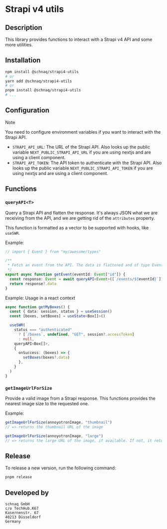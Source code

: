 # Strapi v4 utils

## Description

This library provides functions to interact with a Strapi v4 API and some more utilities.

## Installation

```bash
npm install @schnaq/strapi4-utils
# or
yarn add @schnaq/strapi4-utils
# or
pnpm install @schnaq/strapi4-utils
# ...
```

## Configuration

> [!NOTE]
> You need to configure environment variables if you want to interact with the Strapi API.

- `STRAPI_API_URL`: The URL of the Strapi API. Also looks up the public variable `NEXT_PUBLIC_STRAPI_API_URL` if you are using nextjs and are using a client component.
- `STRAPI_API_TOKEN`: The API token to authenticate with the Strapi API. Also looks up the public variable `NEXT_PUBLIC_STRAPI_API_TOKEN` if you are using nextjs and are using a client component.

## Functions

### `queryAPI<T>`

Query a Strapi API and flatten the response. It's always JSON what we are receiving from the API, and we are getting rid of the `attributes` property.

This function is formatted as a vector to be supported with hooks, like `useSWR`.

Example:

```ts
// import { Event } from "my/awesome/types"

/**
 * Fetch an event from the API. The data is flattened and of type Event.
 */
export async function getEvent(eventId: Event["id"]) {
  const response: Event = await queryAPI<Event>([`/events/${eventId}`])
  return response?.data
}
```

Example: Usage in a react context

```ts
async function getMyBoxes() {
  const { data: session, status } = useSession()
  const [boxes, setBoxes] = useState<Box[]>()

  useSWR(
    status === "authenticated"
      ? [`/boxes`, undefined, "GET", session?.accessToken]
      : null,
    queryAPI<Box[]>,
    {
      onSuccess: (boxes) => {
        setBoxes(boxes?.data)
      },
    }
  )
}
```

### `getImageUrlForSize`

Provide a valid image from a Strapi response. This functions provides the nearest image size to the requested one.

Example:

```ts
getImageUrlForSize(annoyotronImage, "thumbnail")
// => returns the thumbnail URL of the image

getImageUrlForSize(annoyotronImage, "large")
// => returns the large URL of the image, if available. If not, it returns the next best size, i.e. medium, and so on.
```

## Release

To release a new version, run the following command:

```bash
pnpm release
```

## Developed by

```
schnaq GmbH
c/o TechHub.K67
Kasernenstr. 67
40213 Düsseldorf
Germany
```
